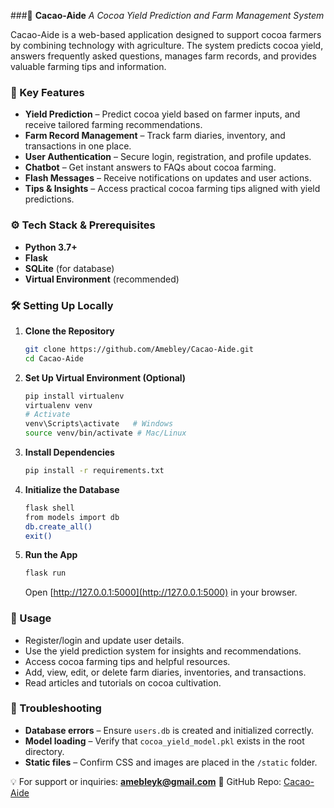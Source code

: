 
###🚀 **Cacao-Aide**
*A Cocoa Yield Prediction and Farm Management System*

Cacao-Aide is a web-based application designed to support cocoa farmers by combining technology with agriculture. The system predicts cocoa yield, answers frequently asked questions, manages farm records, and provides valuable farming tips and information.

### 🔑 Key Features

* **Yield Prediction** – Predict cocoa yield based on farmer inputs, and receive tailored farming recommendations.
* **Farm Record Management** – Track farm diaries, inventory, and transactions in one place.
* **User Authentication** – Secure login, registration, and profile updates.
* **Chatbot** – Get instant answers to FAQs about cocoa farming.
* **Flash Messages** – Receive notifications on updates and user actions.
* **Tips & Insights** – Access practical cocoa farming tips aligned with yield predictions.

### ⚙️ Tech Stack & Prerequisites

* **Python 3.7+**
* **Flask**
* **SQLite** (for database)
* **Virtual Environment** (recommended)

### 🛠️ Setting Up Locally

1. **Clone the Repository**

   ```bash
   git clone https://github.com/Amebley/Cacao-Aide.git  
   cd Cacao-Aide
   ```

2. **Set Up Virtual Environment (Optional)**

   ```bash
   pip install virtualenv  
   virtualenv venv  
   # Activate  
   venv\Scripts\activate   # Windows  
   source venv/bin/activate # Mac/Linux  
   ```

3. **Install Dependencies**

   ```bash
   pip install -r requirements.txt
   ```

4. **Initialize the Database**

   ```bash
   flask shell  
   from models import db  
   db.create_all()  
   exit()
   ```

5. **Run the App**

   ```bash
   flask run
   ```

   Open [http://127.0.0.1:5000](http://127.0.0.1:5000) in your browser.

### 📌 Usage

* Register/login and update user details.
* Use the yield prediction system for insights and recommendations.
* Access cocoa farming tips and helpful resources.
* Add, view, edit, or delete farm diaries, inventories, and transactions.
* Read articles and tutorials on cocoa cultivation.

### 🐞 Troubleshooting

* **Database errors** – Ensure `users.db` is created and initialized correctly.
* **Model loading** – Verify that `cocoa_yield_model.pkl` exists in the root directory.
* **Static files** – Confirm CSS and images are placed in the `/static` folder.

💡 For support or inquiries: **[amebleyk@gmail.com](mailto:amebleyk@gmail.com)**
🔗 GitHub Repo: [Cacao-Aide](https://github.com/Amebley/Cacao-Aide)
